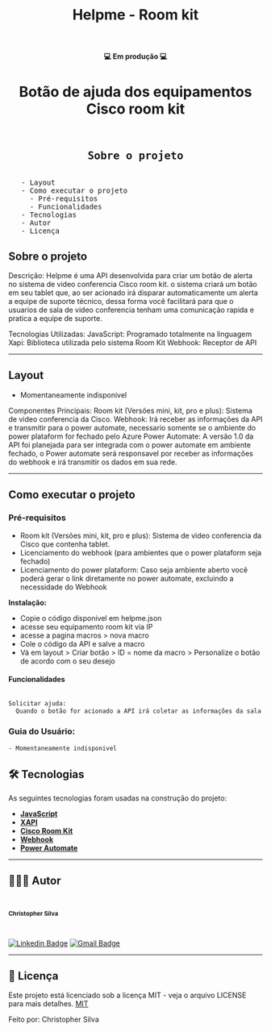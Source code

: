 <h1 align="center">Helpme - Room kit</h1>			
<br>
<h4 align="center"> 💻 Em produção 💻 </h4>

<div>
  <h1 align="center">Botão de ajuda dos equipamentos Cisco room kit</h1>
<pre>
  <h2 align="center">Sobre o projeto</h2>
   - Layout
   - Como executar o projeto
     - Pré-requisitos
     - Funcionalidades
   - Tecnologias
   - Autor
   - Licença
</pre>
</div>

## Sobre o projeto 

Descrição:
Helpme é uma API desenvolvida para criar um botão de alerta no sistema de video conferencia Cisco room kit. o sistema criará um botão em seu tablet que, ao ser acionado irá disparar automaticamente um alerta a equipe de suporte técnico, dessa forma você facilitará para que o usuarios de sala de video conferencia tenham uma comunicação rapida e pratica a equipe de suporte.

Tecnologias Utilizadas:
JavaScript: Programado totalmente na linguagem
Xapi: Biblioteca utilizada pelo sistema Room Kit
Webhook: Receptor de API

---

## Layout

- Momentaneamente indisponivel

Componentes Principais:
Room kit (Versões mini, kit, pro e plus): Sistema de video conferencia da Cisco.
Webhook: Irá receber as informações da API e transmitir para o power automate, necessario somente se o ambiente do power plataform for fechado pelo Azure
Power Automate: A versão 1.0 da API foi planejada para ser integrada com o power automate em ambiente fechado, o Power automate será responsavel por receber as informações do webhook e irá transmitir os dados em sua rede.

---

## Como executar o projeto

### Pré-requisitos

- Room kit (Versões mini, kit, pro e plus): Sistema de video conferencia da Cisco que contenha tablet.
- Licenciamento do webhook (para ambientes que o power plataform seja fechado)
- Licenciamento do power plataform: Caso seja ambiente aberto você poderá gerar o link diretamente no power automate, excluindo a necessidade do Webhook
  
<b>Instalação:</b>

- Copie o código disponivel em helpme.json
- acesse seu equipamento room kit via IP
- acesse a pagina macros > nova macro
- Cole o código da API e salve a macro
- Vá em layout > Criar botão > ID = nome da macro > Personalize o botão de acordo com o seu desejo

#### Funcionalidades

```bash

Solicitar ajuda:
  Quando o botão for acionado a API irá coletar as informações da sala salvas previamente e transferir para o power automate via webhook, iniciando o fluxo que irá destinar o contato com a equipe técnica.

```

### Guia do Usuário:

``` bash
- Momentaneamente indisponivel
```

## 🛠 Tecnologias

As seguintes tecnologias foram usadas na construção do projeto:

-   **[JavaScript](https://developer.mozilla.org/pt-BR/docs/Web/JavaScript)**
-   **[XAPI](https://xapi.com/)**
-   **[Cisco Room Kit](https://www.cisco.com/c/en/us/support/collaboration-endpoints/spark-room-kit/model.html)**
-   **[Webhook](https://webhook.site/)**
-   **[Power Automate](https://www.microsoft.com/pt-br/power-platform/products/power-automate)**
---

## 🦸🏻‍♂️ Autor

 <br>
  <sub><b><p>Christopher Silva</p></b></sub></a>
 <br />

[![Linkedin Badge](https://img.shields.io/badge/-Christopher%20Silva-blue?style=flat-square&logo=Linkedin&logoColor=white&link=https://www.linkedin.com/in/chris-f-silva//)](https://www.linkedin.com/in/chris-f-silva/) 
[![Gmail Badge](https://img.shields.io/badge/-chrisspfc.silva@gmail.com-c14438?style=flat-square&logo=Gmail&logoColor=white&link=mailto:daniel.rodrigues.soarees@gmail.com)](mailto:chrisspfc.silva@gmail.com)

---

## 📝 Licença

Este projeto está licenciado sob a licença MIT - veja o arquivo LICENSE para mais detalhes. [MIT](./LICENSE)

Feito por: Christopher Silva
</div>
